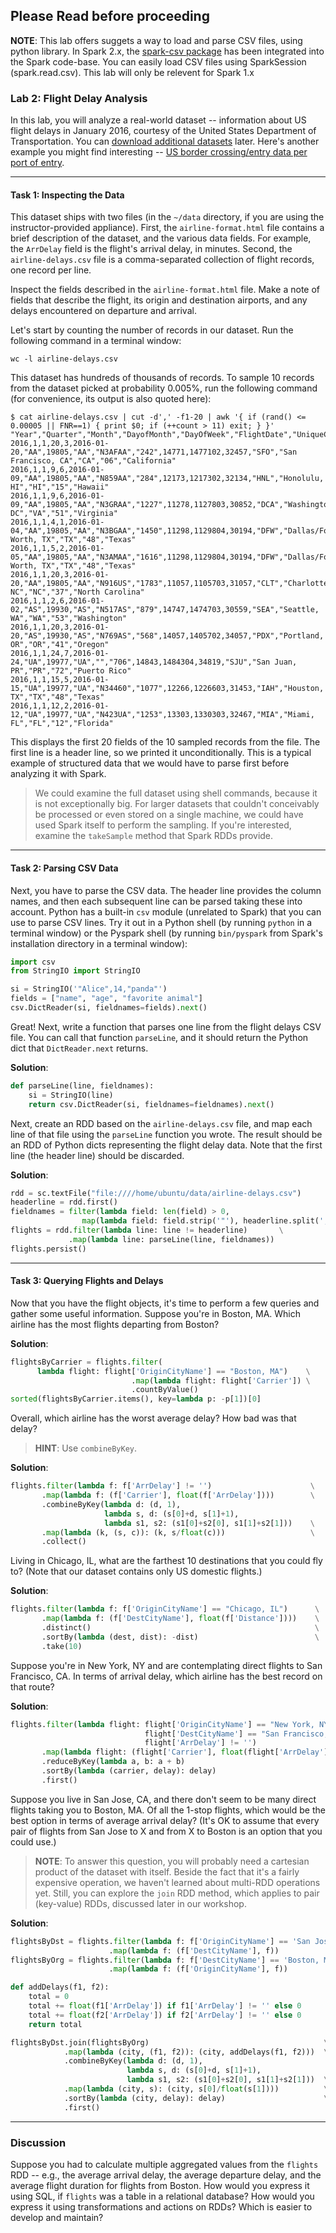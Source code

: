 ## Please Read before proceeding
 **NOTE**: This lab offers suggets a way to load and parse CSV files, using python library. In Spark 2.x, the [spark-csv package](https://github.com/databricks/spark-csv) has been integrated into the Spark code-base. You can easily load CSV files using SparkSession (spark.read.csv). This lab will only be relevent for Spark 1.x


### Lab 2: Flight Delay Analysis

In this lab, you will analyze a real-world dataset -- information about US flight delays in January 2016, courtesy of the United States Department of Transportation. You can [download additional datasets](http://www.transtats.bts.gov/DL_SelectFields.asp?Table_ID=236&DB_Short_Name=On-Time) later. Here's another example you might find interesting -- [US border crossing/entry data per port of entry](http://transborder.bts.gov/programs/international/transborder/TBDR_BC/TBDR_BCQ.html).

___

#### Task 1: Inspecting the Data

This dataset ships with two files (in the `~/data` directory, if you are using the instructor-provided appliance). First, the `airline-format.html` file contains a brief description of the dataset, and the various data fields. For example, the `ArrDelay` field is the flight's arrival delay, in minutes. Second, the `airline-delays.csv` file is a comma-separated collection of flight records, one record per line.

Inspect the fields described in the `airline-format.html` file. Make a note of fields that describe the flight, its origin and destination airports, and any delays encountered on departure and arrival.

Let's start by counting the number of records in our dataset. Run the following command in a terminal window:

```
wc -l airline-delays.csv
```

This dataset has hundreds of thousands of records. To sample 10 records from the dataset picked at probability 0.005%, run the following command (for convenience, its output is also quoted here):

```
$ cat airline-delays.csv | cut -d',' -f1-20 | awk '{ if (rand() <= 0.00005 || FNR==1) { print $0; if (++count > 11) exit; } }'
"Year","Quarter","Month","DayofMonth","DayOfWeek","FlightDate","UniqueCarrier","AirlineID","Carrier","TailNum","FlightNum","OriginAirportID","OriginAirportSeqID","OriginCityMarketID","Origin","OriginCityName","OriginState","OriginStateFips","OriginStateName","OriginWac"
2016,1,1,20,3,2016-01-20,"AA",19805,"AA","N3AFAA","242",14771,1477102,32457,"SFO","San Francisco, CA","CA","06","California"
2016,1,1,9,6,2016-01-09,"AA",19805,"AA","N859AA","284",12173,1217302,32134,"HNL","Honolulu, HI","HI","15","Hawaii"
2016,1,1,9,6,2016-01-09,"AA",19805,"AA","N3GRAA","1227",11278,1127803,30852,"DCA","Washington, DC","VA","51","Virginia"
2016,1,1,4,1,2016-01-04,"AA",19805,"AA","N3BGAA","1450",11298,1129804,30194,"DFW","Dallas/Fort Worth, TX","TX","48","Texas"
2016,1,1,5,2,2016-01-05,"AA",19805,"AA","N3AMAA","1616",11298,1129804,30194,"DFW","Dallas/Fort Worth, TX","TX","48","Texas"
2016,1,1,20,3,2016-01-20,"AA",19805,"AA","N916US","1783",11057,1105703,31057,"CLT","Charlotte, NC","NC","37","North Carolina"
2016,1,1,2,6,2016-01-02,"AS",19930,"AS","N517AS","879",14747,1474703,30559,"SEA","Seattle, WA","WA","53","Washington"
2016,1,1,20,3,2016-01-20,"AS",19930,"AS","N769AS","568",14057,1405702,34057,"PDX","Portland, OR","OR","41","Oregon"
2016,1,1,24,7,2016-01-24,"UA",19977,"UA","","706",14843,1484304,34819,"SJU","San Juan, PR","PR","72","Puerto Rico"
2016,1,1,15,5,2016-01-15,"UA",19977,"UA","N34460","1077",12266,1226603,31453,"IAH","Houston, TX","TX","48","Texas"
2016,1,1,12,2,2016-01-12,"UA",19977,"UA","N423UA","1253",13303,1330303,32467,"MIA","Miami, FL","FL","12","Florida"
```

This displays the first 20 fields of the 10 sampled records from the file. The first line is a header line, so we printed it unconditionally. This is a typical example of structured data that we would have to parse first before analyzing it with Spark.

> We could examine the full dataset using shell commands, because it is not exceptionally big. For larger datasets that couldn't conceivably be processed or even stored on a single machine, we could have used Spark itself to perform the sampling. If you're interested, examine the `takeSample` method that Spark RDDs provide.

___

#### Task 2: Parsing CSV Data

Next, you have to parse the CSV data. The header line provides the column names, and then each subsequent line can be parsed taking these into account. Python has a built-in `csv` module (unrelated to Spark) that you can use to parse CSV lines. Try it out in a Python shell (by running `python` in a terminal window) or the Pyspark shell (by running `bin/pyspark` from Spark's installation directory in a terminal window):

```python
import csv
from StringIO import StringIO

si = StringIO('"Alice",14,"panda"')
fields = ["name", "age", "favorite animal"]
csv.DictReader(si, fieldnames=fields).next()
```

Great! Next, write a function that parses one line from the flight delays CSV file. You can call that function `parseLine`, and it should return the Python dict that `DictReader.next` returns.

**Solution**:

```python
def parseLine(line, fieldnames):
    si = StringIO(line)
    return csv.DictReader(si, fieldnames=fieldnames).next()
```

Next, create an RDD based on the `airline-delays.csv` file, and map each line of that file using the `parseLine` function you wrote. The result should be an RDD of Python dicts representing the flight delay data. Note that the first line (the header line) should be discarded.

**Solution**:

```python
rdd = sc.textFile("file:////home/ubuntu/data/airline-delays.csv")
headerline = rdd.first()
fieldnames = filter(lambda field: len(field) > 0,
                map(lambda field: field.strip('"'), headerline.split(',')))
flights = rdd.filter(lambda line: line != headerline)       \
             .map(lambda line: parseLine(line, fieldnames))
flights.persist()
```

___

#### Task 3: Querying Flights and Delays

Now that you have the flight objects, it's time to perform a few queries and gather some useful information. Suppose you're in Boston, MA. Which airline has the most flights departing from Boston?

**Solution**:

```python
flightsByCarrier = flights.filter(
      lambda flight: flight['OriginCityName'] == "Boston, MA")    \
                           .map(lambda flight: flight['Carrier']) \
                           .countByValue()
sorted(flightsByCarrier.items(), key=lambda p: -p[1])[0]
```

Overall, which airline has the worst average delay? How bad was that delay?

> **HINT**: Use `combineByKey`.

**Solution**:

```python
flights.filter(lambda f: f['ArrDelay'] != '')                      \
       .map(lambda f: (f['Carrier'], float(f['ArrDelay'])))        \
       .combineByKey(lambda d: (d, 1),
                     lambda s, d: (s[0]+d, s[1]+1),
                     lambda s1, s2: (s1[0]+s2[0], s1[1]+s2[1]))    \
       .map(lambda (k, (s, c)): (k, s/float(c)))                   \
       .collect()
```

Living in Chicago, IL, what are the farthest 10 destinations that you could fly to? (Note that our dataset contains only US domestic flights.)

**Solution**:

```python
flights.filter(lambda f: f['OriginCityName'] == "Chicago, IL")      \
       .map(lambda f: (f['DestCityName'], float(f['Distance'])))    \
       .distinct()                                                  \
       .sortBy(lambda (dest, dist): -dist)                          \
       .take(10)
```

Suppose you're in New York, NY and are contemplating direct flights to San Francisco, CA. In terms of arrival delay, which airline has the best record on that route?

**Solution**:

```python
flights.filter(lambda flight: flight['OriginCityName'] == "New York, NY" and
                              flight['DestCityName'] == "San Francisco, CA" and
                              flight['ArrDelay'] != '')                       \
       .map(lambda flight: (flight['Carrier'], float(flight['ArrDelay'])))    \
       .reduceByKey(lambda a, b: a + b)                                       \
       .sortBy(lambda (carrier, delay): delay)                                \
       .first()
```

Suppose you live in San Jose, CA, and there don't seem to be many direct flights taking you to Boston, MA. Of all the 1-stop flights, which would be the best option in terms of average arrival delay? (It's OK to assume that every pair of flights from San Jose to X and from X to Boston is an option that you could use.)

> **NOTE**: To answer this question, you will probably need a cartesian product of the dataset with itself. Beside the fact that it's a fairly expensive operation, we haven't learned about multi-RDD operations yet. Still, you can explore the `join` RDD method, which applies to pair (key-value) RDDs, discussed later in our workshop.

**Solution**:

```python
flightsByDst = flights.filter(lambda f: f['OriginCityName'] == 'San Jose, CA')\
                      .map(lambda f: (f['DestCityName'], f))
flightsByOrg = flights.filter(lambda f: f['DestCityName'] == 'Boston, MA')    \
                      .map(lambda f: (f['OriginCityName'], f))

def addDelays(f1, f2):
    total = 0
    total += float(f1['ArrDelay']) if f1['ArrDelay'] != '' else 0
    total += float(f2['ArrDelay']) if f2['ArrDelay'] != '' else 0
    return total

flightsByDst.join(flightsByOrg)                                       \
            .map(lambda (city, (f1, f2)): (city, addDelays(f1, f2)))  \
            .combineByKey(lambda d: (d, 1),
                          lambda s, d: (s[0]+d, s[1]+1),
                          lambda s1, s2: (s1[0]+s2[0], s1[1]+s2[1]))  \
            .map(lambda (city, s): (city, s[0]/float(s[1])))          \
            .sortBy(lambda (city, delay): delay)                      \
            .first()
```

___

### Discussion

Suppose you had to calculate multiple aggregated values from the `flights` RDD -- e.g., the average arrival delay, the average departure delay, and the average flight duration for flights from Boston. How would you express it using SQL, if `flights` was a table in a relational database? How would you express it using transformations and actions on RDDs? Which is easier to develop and maintain?
